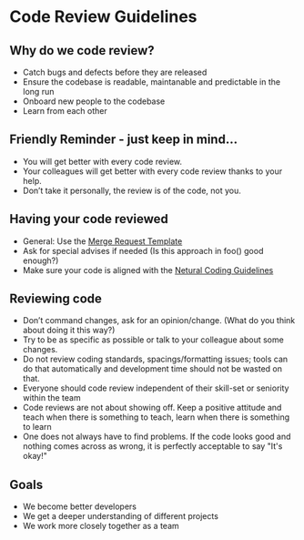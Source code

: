 # Code Review Guidelines


## Why do we code review?
* Catch bugs and defects before they are released
* Ensure the codebase is readable, maintanable and predictable in the long run
* Onboard new people to the codebase
* Learn from each other


## Friendly Reminder - just keep in mind... 
* You will get better with every code review.
* Your colleagues will get better with every code review thanks to your help.
* Don’t take it personally, the review is of the code, not you.


## Having your code reviewed
* General: Use the [Merge Request Template](https://github.com/Netural/netural-boilerplate/blob/master/.gitlab/merge_request/Merge%20Request.md)
* Ask for special advises if needed (Is this approach in foo() good enough?)
* Make sure your code is aligned with the [Netural Coding Guidelines](https://github.com/Netural/frontend-resources/tree/master/code-guidelines)


## Reviewing code
* Don’t command changes, ask for an opinion/change. (What do you think about doing it this way?)
* Try to be as specific as possible or talk to your colleague about some changes.
* Do not review coding standards, spacings/formatting issues; tools can do that automatically and development time should not be wasted on that.
* Everyone should code review independent of their skill-set or seniority within the team
* Code reviews are not about showing off. Keep a positive attitude and teach when there is something to teach, learn when there is something to learn
* One does not always have to find problems. If the code looks good and nothing comes across as wrong, it is perfectly acceptable to say "It's okay!"



## Goals
* We become better developers
* We get a deeper understanding of different projects
* We work more closely together as a team
